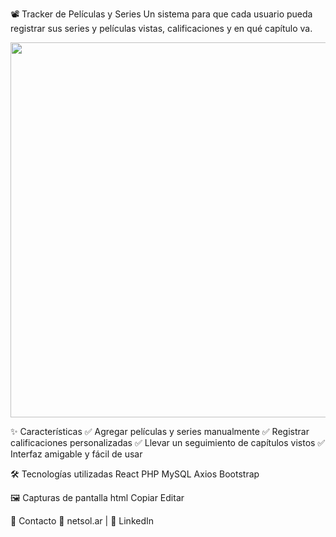 📽️ Tracker de Películas y Series
Un sistema para que cada usuario pueda registrar sus series y películas vistas, calificaciones y en qué capítulo va.

<img src="https://github.com/user-attachments/assets/9944add6-e8b6-4a08-a70c-80d5925367f5" width="600">

✨ Características
✅ Agregar películas y series manualmente
✅ Registrar calificaciones personalizadas
✅ Llevar un seguimiento de capítulos vistos
✅ Interfaz amigable y fácil de usar

🛠️ Tecnologías utilizadas
React
PHP
MySQL
Axios
Bootstrap

🖼️ Capturas de pantalla
html
Copiar
Editar


📩 Contacto
📧 netsol.ar | 🚀 LinkedIn

